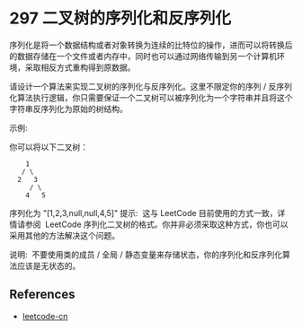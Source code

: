 # 297 二叉树的序列化和反序列化

序列化是将一个数据结构或者对象转换为连续的比特位的操作，进而可以将转换后的数据存储在一个文件或者内存中，同时也可以通过网络传输到另一个计算机环境，采取相反方式重构得到原数据。

请设计一个算法来实现二叉树的序列化与反序列化。这里不限定你的序列 / 反序列化算法执行逻辑，你只需要保证一个二叉树可以被序列化为一个字符串并且将这个字符串反序列化为原始的树结构。

示例:

你可以将以下二叉树：

```
    1
   / \
  2   3
     / \
    4   5
```

序列化为 "[1,2,3,null,null,4,5]"
提示:  这与 LeetCode 目前使用的方式一致，详情请参阅  LeetCode 序列化二叉树的格式。你并非必须采取这种方式，你也可以采用其他的方法解决这个问题。

说明:  不要使用类的成员 / 全局 / 静态变量来存储状态，你的序列化和反序列化算法应该是无状态的。

## References

- [leetcode-cn](https://leetcode-cn.com/problems/serialize-and-deserialize-binary-tree)

